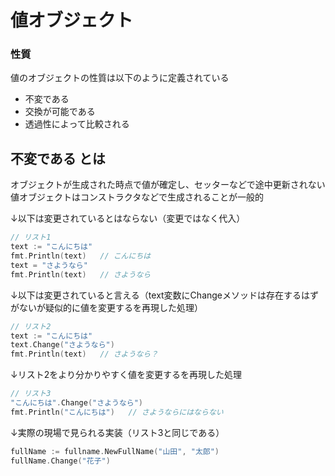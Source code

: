 # 値オブジェクト

### 性質
値のオブジェクトの性質は以下のように定義されている
- 不変である
- 交換が可能である
- 透過性によって比較される

## 不変である とは
オブジェクトが生成された時点で値が確定し、セッターなどで途中更新されない   
値オブジェクトはコンストラクタなどで生成されることが一般的

↓以下は変更されているとはならない（変更ではなく代入）
```go
// リスト1
text := "こんにちは"
fmt.Println(text)   // こんにちは
text = "さようなら"
fmt.Println(text)   // さようなら
```

↓以下は変更されていると言える（text変数にChangeメソッドは存在するはずがないが疑似的に値を変更するを再現した処理）
```go
// リスト2
text := "こんにちは"
text.Change("さようなら")
fmt.Println(text)   // さようなら？
```

↓リスト2をより分かりやすく値を変更するを再現した処理
```go
// リスト3
"こんにちは".Change("さようなら")
fmt.Println("こんにちは")   // さようならにはならない
```

↓実際の現場で見られる実装（リスト3と同じである）
```go
fullName := fullname.NewFullName("山田", "太郎")
fullName.Change("花子")
```
